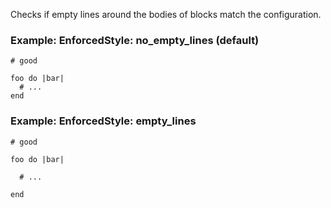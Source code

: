 Checks if empty lines around the bodies of blocks match
the configuration.

### Example: EnforcedStyle: no_empty_lines (default)
    # good

    foo do |bar|
      # ...
    end

### Example: EnforcedStyle: empty_lines
    # good

    foo do |bar|

      # ...

    end
